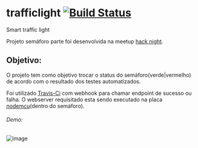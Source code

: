 # trafficlight   [![Build Status](https://travis-ci.org/MeetUpHackNight/trafficlight.svg?branch=master)](https://travis-ci.org/MeetUpHackNight/trafficlight)

Smart traffic light 

Projeto semáforo parte foi desenvolvida na meetup [hack night](https://www.meetup.com/pt-BR/Hack-Night).


## Objetivo:
O projeto tem como objetivo trocar o status do semáforo(verde|vermelho) de acordo com o resultado dos testes automatizados.

Foi utilizado [Travis-Ci](https://travis-ci.org) com webhook para chamar endpoint de sucesso ou falha. O webserver requisitado esta sendo executado na placa [nodemcu](https://secure.meetupstatic.com/photos/event/6/3/2/4/highres_463405380.jpeg)(dentro do semáforo).


###### Demo:

![image](https://lh3.googleusercontent.com/1S0LtkyCrJ1xHF7Zio7M25iTdZrtdFvun4oXMsfnXYFsGzKQuDKh8z3qY1GqpLyhVJpmrxHvrMp6Fq-IMrXZd4JNs9A9l9IRUcUuup_yMpKUb8-WWfWxITt-FJryMt86xu1aT2U7xjlBRT1Y_tWMSyGx4ZiqfhOjVMHHKsKCJ88XdIKcJQ4G3l2nytLNtxQ53iS8YYggpfAtfyDcNbqsJAelReZQw4eeQNOmK5mMSJ76SZHVw7tJVS7u-SVdVNJ8G49upMmq18wWNnfp-XB5CBMRDiKGiq0FnHJx4rp--vdmtDUcoGILVu3dw5TSvV1UIsPibkBMJS4PEGnpb60jxezy6971IzdSYIm20CVDxTbzHSdoPx9TE1bHeYFfmZLn34U1oLCXk7-ULSNpdIbZ16bvjldzf5QYfFgE-5XB1wb6MT85V0QbYmL44n1RGppYP1BONhiB4N14m3ghgJfIxE2LI3b3i7A_a2X8PJUcwVgM_QUA17uPj2UhwAFWPVzaD337FgPtl7UgzcySE7AuG3kM8AXEdc12bOkbZvoVDhajAVZ-p_j8zAI3ZcVkUtOQ-aMtD57PS9-w1t458JiE__retJrG8DijO_pwFHa06IRLB8mLCYm88dkm=w320-h240-no) 

